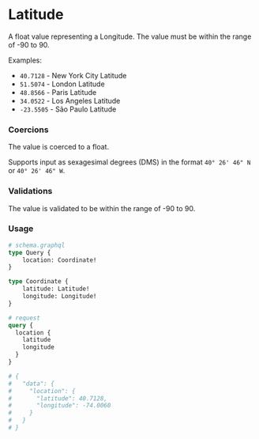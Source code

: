 # Latitude

A float value representing a Longitude. The value must be within the range of -90 to 90.

Examples:

- `40.7128` - New York City Latitude
- `51.5074` - London Latitude
- `48.8566` - Paris Latitude
- `34.0522` - Los Angeles Latitude
- `-23.5505` - São Paulo Latitude

### Coercions

The value is coerced to a float.

Supports input as sexagesimal degrees (DMS) in the format `40° 26' 46" N` or `40° 26' 46" W`.

### Validations

The value is validated to be within the range of -90 to 90.

### Usage

```graphql
# schema.graphql
type Query {
    location: Coordinate!
}

type Coordinate {
    latitude: Latitude!
    longitude: Longitude!
}
```

```graphql
# request
query {
  location {
    latitude
    longitude
  }
}

# {
#   "data": {
#     "location": {
#       "latitude": 40.7128,
#       "longitude": -74.0060
#     }
#   }
# }
```
